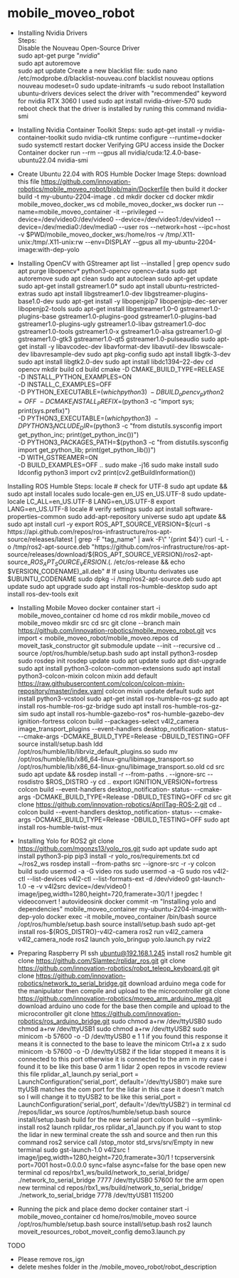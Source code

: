# mobile_moveo_robot
- Installing Nvidia Drivers<br>
Steps:<br>
Disable the Nouveau Open-Source Driver<br>
sudo apt-get purge "*nvidia*"<br>
sudo apt autoremove<br>
sudo apt update
Create a new blacklist file: 
sudo nano /etc/modprobe.d/blacklist-nouveau.conf
blacklist nouveau
options nouveau modeset=0
sudo update-initramfs -u
sudo reboot
Installation
ubuntu-drivers devices
select the driver with "recommended" keyword for nvidia RTX 3060 I used
sudo apt install nvidia-driver-570
sudo reboot
check that the driver is installed by runing this command
nvidia-smi

- Installing Nvidia Container Toolkit
Steps:
sudo apt-get install -y nvidia-container-toolkit
sudo nvidia-ctk runtime configure --runtime=docker
sudo systemctl restart docker
Verifying GPU access inside the Docker Container
docker run --rm --gpus all nvidia/cuda:12.4.0-base-ubuntu22.04 nvidia-smi

- Create Ubuntu 22.04 with ROS Humble Docker Image
Steps:
download this file
https://github.com/innovation-robotics/mobile_moveo_robot/blob/main/Dockerfile
then build it
docker build -t my-ubuntu-2204-image .
cd
mkdir docker
cd docker
mkdir mobile_moveo_docker_ws
cd mobile_moveo_docker_ws
docker run --name=mobile_moveo_container -it --privileged --device=/dev/video0:/dev/video0 --device=/dev/video1:/dev/video1 --device=/dev/media0:/dev/media0 --user ros --network=host --ipc=host -v $PWD/mobile_moveo_docker_ws:/home/ros -v /tmp/.X11-unix:/tmp/.X11-unix:rw --env=DISPLAY --gpus all my-ubuntu-2204-image:with-dep-yolo

- Installing OpenCV with GStreamer
apt list --installed | grep opencv
sudo apt purge libopencv* python3-opencv opencv-data
sudo apt autoremove
sudo apt clean
sudo apt autoclean
sudo apt-get update
sudo apt-get install gstreamer1.0*
sudo apt install ubuntu-restricted-extras
sudo apt install libgstreamer1.0-dev libgstreamer-plugins-base1.0-dev
sudo apt-get install -y libopenjpip7 libopenjpip-dec-server libopenjp2-tools
sudo apt-get install libgstreamer1.0–0 gstreamer1.0-plugins-base gstreamer1.0-plugins-good gstreamer1.0-plugins-bad gstreamer1.0-plugins-ugly gstreamer1.0-libav gstreamer1.0-doc gstreamer1.0-tools gstreamer1.0-x gstreamer1.0-alsa gstreamer1.0-gl gstreamer1.0-gtk3 gstreamer1.0-qt5 gstreamer1.0-pulseaudio
sudo apt-get install -y libavcodec-dev libavformat-dev libavutil-dev libswscale-dev libavresample-dev
sudo apt pkg-config
sudo apt install libgtk-3-dev
sudo apt install libgtk2.0-dev
sudo apt install libdc1394–22-dev
cd opencv
mkdir build
cd build
cmake -D CMAKE_BUILD_TYPE=RELEASE \
-D INSTALL_PYTHON_EXAMPLES=ON \
-D INSTALL_C_EXAMPLES=OFF \
-D PYTHON_EXECUTABLE=$(which python3) \
-D BUILD_opencv_python2=OFF \
-D CMAKE_INSTALL_PREFIX=$(python3 -c "import sys; print(sys.prefix)") \
-D PYTHON3_EXECUTABLE=$(which python3) \
-D PYTHON3_INCLUDE_DIR=$(python3 -c "from distutils.sysconfig import get_python_inc; print(get_python_inc())") \
-D PYTHON3_PACKAGES_PATH=$(python3 -c "from distutils.sysconfig import get_python_lib; print(get_python_lib())") \
-D WITH_GSTREAMER=ON \
-D BUILD_EXAMPLES=OFF ..
sudo make -j16
sudo make install
sudo ldconfig
python3
import cv2
print(cv2.getBuildInformation())

Installing ROS Humble
Steps:
locale  # check for UTF-8
sudo apt update && sudo apt install locales
sudo locale-gen en_US en_US.UTF-8
sudo update-locale LC_ALL=en_US.UTF-8 LANG=en_US.UTF-8
export LANG=en_US.UTF-8
locale  # verify settings
sudo apt install software-properties-common
sudo add-apt-repository universe
sudo apt update && sudo apt install curl -y
export ROS_APT_SOURCE_VERSION=$(curl -s https://api.github.com/repos/ros-infrastructure/ros-apt-source/releases/latest | grep -F "tag_name" | awk -F\" '{print $4}')
curl -L -o /tmp/ros2-apt-source.deb "https://github.com/ros-infrastructure/ros-apt-source/releases/download/${ROS_APT_SOURCE_VERSION}/ros2-apt-source_${ROS_APT_SOURCE_VERSION}.$(. /etc/os-release && echo $VERSION_CODENAME)_all.deb" # If using Ubuntu derivates use $UBUNTU_CODENAME
sudo dpkg -i /tmp/ros2-apt-source.deb
sudo apt update
sudo apt upgrade
sudo apt install ros-humble-desktop
sudo apt install ros-dev-tools
exit

- Installing Mobile Moveo
docker container start -i mobile_moveo_container
cd home
cd ros
mkdir mobile_moveo
cd mobile_moveo
mkdir src
cd src
git clone --branch main https://github.com/innovation-robotics/mobile_moveo_robot.git
vcs import < mobile_moveo_robot/mobile_moveo.repos
cd moveit_task_constructor
git submodule update --init --recursive
cd ..
source /opt/ros/humble/setup.bash
sudo apt install python3-rosdep
sudo rosdep init
rosdep update
sudo apt update
sudo apt dist-upgrade
sudo apt install python3-colcon-common-extensions
sudo apt install python3-colcon-mixin
colcon mixin add default https://raw.githubusercontent.com/colcon/colcon-mixin-repository/master/index.yaml
colcon mixin update default
sudo apt install python3-vcstool
sudo apt-get install ros-humble-ros-gz
sudo apt install ros-humble-ros-gz-bridge
sudo apt install ros-humble-ros-gz-sim
sudo apt install ros-humble-gazebo-ros* ros-humble-gazebo-dev ignition-fortress
colcon build --packages-select v4l2_camera image_transport_plugins --event-handlers desktop_notification- status- --cmake-args -DCMAKE_BUILD_TYPE=Release -DBUILD_TESTING=OFF
source install/setup.bash
ldd /opt/ros/humble/lib/librviz_default_plugins.so
sudo mv /opt/ros/humble/lib/x86_64-linux-gnu/libimage_transport.so /opt/ros/humble/lib/x86_64-linux-gnu/libimage_transport.so.old
cd src
sudo apt update && rosdep install -r --from-paths . --ignore-src --rosdistro $ROS_DISTRO -y
cd ..
export IGNITION_VERSION=fortress
colcon build --event-handlers desktop_notification- status- --cmake-args -DCMAKE_BUILD_TYPE=Release -DBUILD_TESTING=OFF
cd src
git clone https://github.com/innovation-robotics/AprilTag-ROS-2.git
cd ..
colcon build --event-handlers desktop_notification- status- --cmake-args -DCMAKE_BUILD_TYPE=Release -DBUILD_TESTING=OFF
sudo apt install ros-humble-twist-mux

- Installing Yolo for ROS2
git clone https://github.com/mgonzs13/yolo_ros.git
sudo apt update
sudo apt install python3-pip
pip3 install -r yolo_ros/requirements.txt
cd ~/ros2_ws
rosdep install --from-paths src --ignore-src -r -y
colcon build
sudo usermod -a -G video ros
sudo usermod -a -G sudo ros
v4l2-ctl --list-devices
v4l2-ctl --list-formats-ext -d /dev/video0
gst-launch-1.0 -e -v v4l2src device=/dev/video0 ! image/jpeg,width=1280,height=720,framerate=30/1 ! jpegdec ! videoconvert ! autovideosink
docker commit -m "Installing yolo and dependencies" mobile_moveo_container my-ubuntu-2204-image:with-dep-yolo
docker exec -it mobile_moveo_container /bin/bash
source /opt/ros/humble/setup.bash
source install/setup.bash
sudo apt-get install ros-${ROS_DISTRO}-v4l2-camera
ros2 run v4l2_camera v4l2_camera_node
ros2 launch yolo_bringup yolo.launch.py
rviz2

- Preparing Raspberry PI
ssh ubuntu@192.168.1.245
install ros2 humble
git clone https://github.com/Slamtec/rplidar_ros.git
git clone https://github.com/innovation-robotics/robot_teleop_keyboard.git
git clone https://github.com/innovation-robotics/network_to_serial_bridge.git
download arduino mega code for the manipulator then compile and upload to the microcontroller
git clone https://github.com/innovation-robotics/moveo_arm_arduino_mega.git
download arduino uno code for the base then compile and upload to the microcontroller
git clone https://github.com/innovation-robotics/ros_arduino_bridge.git
sudo chmod a+rw /dev/ttyUSB0
sudo chmod a+rw /dev/ttyUSB1
sudo chmod a+rw /dev/ttyUSB2
sudo minicom -b 57600 -o -D /dev/ttyUSB0
e
1 1
if you found this response it means it is connected to the base
to leave the minicom
Ctrl+a
z
x
sudo minicom -b 57600 -o -D /dev/ttyUSB2
if the lidar stopped it means it is connected to this port otherwise it is connected to the arm
in my case i found it to be like this
base 0
arm 1
lidar 2
open repos in vscode
review this file rplidar_a1_launch.py
serial_port = LaunchConfiguration('serial_port', default='/dev/ttyUSB0')
make sure ttyUSB matches the com port for the lidar in this case it doesn't match so I will change it to ttyUSB2 to be like this
serial_port = LaunchConfiguration('serial_port', default='/dev/ttyUSB2')
in terminal 
cd /repos/lidar_ws
source /opt/ros/humble/setup.bash
source install/setup.bash
build for the new serial port
colcon build --symlink-install
ros2 launch rplidar_ros rplidar_a1_launch.py
if you want to stop the lidar in new terminal create the ssh and source and then run this command 
ros2 service call /stop_motor std_srvs/srv/Empty
in new terminal
sudo gst-launch-1.0 v4l2src ! image/jpeg,width=1280,height=720,framerate=30/1 ! tcpserversink port=7001 host=0.0.0.0 sync=false async=false
for the base open new terminal
cd repos/rbx1_ws/build/network_to_serial_bridge/
./network_to_serial_bridge 7777 /dev/ttyUSB0 57600
for the arm open new terminal
cd repos/rbx1_ws/build/network_to_serial_bridge/
./network_to_serial_bridge 7778 /dev/ttyUSB1 115200

- Running the pick and place demo
docker container start -i mobile_moveo_container
cd home/ros/mobile_moveo
source /opt/ros/humble/setup.bash
source install/setup.bash
ros2 launch moveit_resources_robot_moveit_config demo3.launch.py

TODO
- Please remove ros_ign
- delete meshes folder in the /mobile_moveo_robot/robot_description 